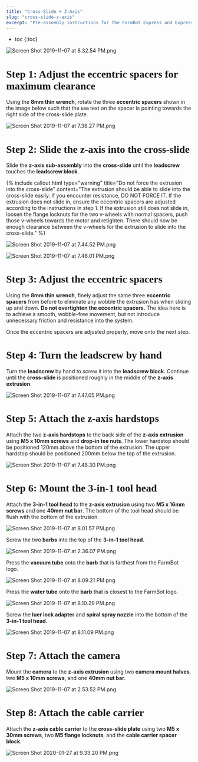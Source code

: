 ```yaml
---
title: "Cross-Slide + Z-Axis"
slug: "cross-slide-z-axis"
excerpt: "Pre-assembly instructions for the FarmBot Express and Express XL cross-slide + z-axis"
---
```


* toc
{:toc}


![Screen Shot 2019-11-07 at 8.32.54 PM.png](Screen_Shot_2019-11-07_at_8.32.54_PM.png)

# Step 1: Adjust the eccentric spacers for maximum clearance
Using the **8mm thin wrench**, rotate the three **eccentric spacers** shown in the image below such that the `6mm` text on the spacer is pointing towards the right side of the cross-slide plate.

![Screen Shot 2019-11-07 at 7.38.27 PM.png](Screen_Shot_2019-11-07_at_7.38.27_PM.png)

# Step 2: Slide the z-axis into the cross-slide
Slide the **z-axis sub-assembly** into the **cross-slide** until the **leadscrew** touches the **leadscrew block**.

{%
include callout.html
type="warning"
title="Do not force the extrusion into the cross-slide"
content="The extrusion should be able to slide into the cross-slide easily. If you encounter resistance, DO NOT FORCE IT. If the extrusion does not slide in, ensure the eccentric spacers are adjusted according to the instructions in step 1. If the extrusion still does not slide in, loosen the flange locknuts for the two v-wheels with normal spacers, push those v-wheels towards the motor and retighten. There should now be enough clearance between the v-wheels for the extrusion to slide into the cross-slide."
%}



![Screen Shot 2019-11-07 at 7.44.52 PM.png](Screen_Shot_2019-11-07_at_7.44.52_PM.png)



![Screen Shot 2019-11-07 at 7.46.01 PM.png](Screen_Shot_2019-11-07_at_7.46.01_PM.png)

# Step 3: Adjust the eccentric spacers
Using the **8mm thin wrench**, finely adjust the same three **eccentric spacers** from before to eliminate any wobble the extrusion has when sliding up and down. **Do not overtighten the eccentric spacers.** The idea here is to achieve a smooth, wobble-free movement, but not introduce unnecessary friction and resistance into the system.

Once the eccentric spacers are adjusted properly, move onto the next step.

# Step 4: Turn the leadscrew by hand
Turn the **leadscrew** by hand to screw it into the **leadscrew block**. Continue until the **cross-slide** is positioned roughly in the middle of the **z-axis extrusion**.

![Screen Shot 2019-11-07 at 7.47.05 PM.png](Screen_Shot_2019-11-07_at_7.47.05_PM.png)

# Step 5: Attach the z-axis hardstops
Attach the two **z-axis hardstops** to the back side of the **z-axis extrusion** using **M5 x 10mm screws** and **drop-in tee nuts**. The lower hardstop should be positioned 120mm above the bottom of the extrusion. The upper hardstop should be positioned 200mm below the top of the extrusion.

![Screen Shot 2019-11-07 at 7.48.30 PM.png](Screen_Shot_2019-11-07_at_7.48.30_PM.png)

# Step 6: Mount the 3-in-1 tool head
Attach the **3-in-1 tool head** to the **z-axis extrusion** using two **M5 x 16mm screws** and one **40mm nut bar**. The bottom of the tool head should be flush with the bottom of the extrusion.

![Screen Shot 2019-11-07 at 8.01.57 PM.png](Screen_Shot_2019-11-07_at_8.01.57_PM.png)

Screw the two **barbs** into the top of the **3-in-1 tool head**.

![Screen Shot 2019-11-07 at 2.36.07 PM.png](Screen_Shot_2019-11-07_at_2.36.07_PM.png)

Press the **vacuum tube** onto the **barb** that is farthest from the FarmBot logo.

![Screen Shot 2019-11-07 at 8.09.21 PM.png](Screen_Shot_2019-11-07_at_8.09.21_PM.png)

Press the **water tube** onto the **barb** that is closest to the FarmBot logo.

![Screen Shot 2019-11-07 at 8.10.29 PM.png](Screen_Shot_2019-11-07_at_8.10.29_PM.png)

Screw the **luer lock adapter** and **spiral spray nozzle** into the bottom of the **3-in-1 tool head**.

![Screen Shot 2019-11-07 at 8.11.09 PM.png](Screen_Shot_2019-11-07_at_8.11.09_PM.png)

# Step 7: Attach the camera
Mount the **camera** to the **z-axis extrusion** using two **camera mount halves**, two **M5 x 10mm screws**, and one **40mm nut bar**.

![Screen Shot 2019-11-07 at 2.53.52 PM.png](Screen_Shot_2019-11-07_at_2.53.52_PM.png)

# Step 8: Attach the cable carrier
Attach the **z-axis cable carrier** to the **cross-slide plate** using two **M5 x 30mm screws**, two **M5 flange locknuts**, and the **cable carrier spacer block**.

![Screen Shot 2020-01-27 at 9.33.20 PM.png](Screen_Shot_2020-01-27_at_9.33.20_PM.png)



<style>
.hub-container {
  max-width: 1350px;
}

h1 {
  font-family: Inknut Antiqua;
}
  
a[title="Guides"] {
  color: #f4f4f4!important;
  border-bottom: 5px solid #f4f4f4;
  padding-bottom: 20px!important;
}
  
a[title="Guides"]:hover {
  color: white!important;
  border-bottom-color: white;
}
  
#hub-header li a:hover {
  box-shadow: none!important;
}
</style>

<meta name="theme-color" content="#942401">

